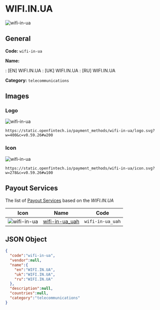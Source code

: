 
# WIFI.IN.UA 
![wifi-in-ua](https://static.openfintech.io/payment_methods/wifi-in-ua/logo.svg?w=400&c=v0.59.26#w200)  

## General 
**Code:** `wifi-in-ua` 
 
**Name:** 
 
:	[EN] WIFI.IN.UA 
:	[UK] WIFI.IN.UA 
:	[RU] WIFI.IN.UA 
 
**Category:** `telecommunications` 
 

## Images 

### Logo 
![wifi-in-ua](https://static.openfintech.io/payment_methods/wifi-in-ua/logo.svg?w=400&c=v0.59.26#w200)  

```
https://static.openfintech.io/payment_methods/wifi-in-ua/logo.svg?w=400&c=v0.59.26#w200
```  

### Icon 
![wifi-in-ua](https://static.openfintech.io/payment_methods/wifi-in-ua/icon.svg?w=278&c=v0.59.26#w100)  

```
https://static.openfintech.io/payment_methods/wifi-in-ua/icon.svg?w=278&c=v0.59.26#w100
```  

## Payout Services 
 
The list of [Payout Services](/payout-services/) based on the _WIFI.IN.UA_ 

|Icon|Name|Code| 
|:---:|:---:|:---:| 
|![wifi-in-ua](https://static.openfintech.io/payout_methods/wifi-in-ua/icon.png?w=278&c=v0.59.26#w40) |[wifi-in-ua_uah](/payout-services/wifi-in-ua_uah/)|`wifi-in-ua_uah`| 
 

## JSON Object 

```json
{
  "code":"wifi-in-ua",
  "vendor":null,
  "name":{
    "en":"WIFI.IN.UA",
    "uk":"WIFI.IN.UA",
    "ru":"WIFI.IN.UA"
  },
  "description":null,
  "countries":null,
  "category":"telecommunications"
}
```  

